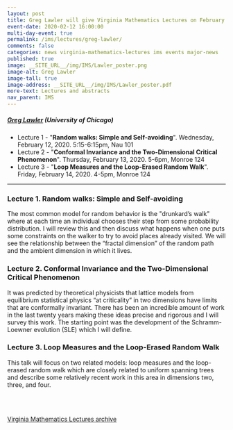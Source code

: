 ```yaml
---
layout: post
title: Greg Lawler will give Virginia Mathematics Lectures on February 12-14, 2020
event-date: 2020-02-12 16:00:00
multi-day-event: true
permalink: /ims/lectures/greg-lawler/
comments: false
categories: news virginia-mathematics-lectures ims events major-news
published: true
image: __SITE_URL__/img/IMS/Lawler_poster.png
image-alt: Greg Lawler
image-tall: true
image-address: __SITE_URL__/img/IMS/Lawler_poster.pdf
more-text: Lectures and abstracts
nav_parent: IMS
---
```


<h5 class="mt-1 mb-4"><a href="https://math.uchicago.edu/~lawler/">Greg Lawler</a> (University of Chicago)</h5>

- Lecture 1 - "**Random walks: Simple and Self-avoiding**". Wednesday, February 12, 2020. 5:15-6:15pm, Nau 101 
- Lecture 2 - "**Conformal Invariance and the Two-Dimensional Critical Phenomenon**". Thursday, February 13, 2020. 5-6pm, Monroe 124
- Lecture 3 - "**Loop Measures and the Loop-Erased Random Walk**". Friday, February 14, 2020. 4-5pm, Monroe 124

<!--more-->

---

### Lecture 1. Random walks: Simple and Self-avoiding

The most common model for random behavior is the "drunkard’s walk" where at each time an individual chooses their step from some probability distribution.  I will review this and then discuss what happens when one puts some constraints on the walker to try to avoid places already visited.  We will see the relationship between the “fractal dimension” of the random path and the ambient dimension in which it lives.

### Lecture 2. Conformal Invariance and the Two-Dimensional Critical Phenomenon

It was predicted by theoretical physicists that lattice models from equilibrium statistical physics “at criticality” in two dimensions have limits that are conformally invariant.  There has been an incredible amount of work in the last twenty years making these ideas precise and rigorous and I will survey this work.  The starting point was the development of the Schramm-Loewner evolution (SLE) which I will define. 



### Lecture 3. Loop Measures and the Loop-Erased Random Walk

This talk will focus on two related models: loop measures and the loop-erased random walk which are closely related to uniform spanning trees and describe some relatively recent work in this area in dimensions two, three, and four.




<br><br>

[Virginia Mathematics Lectures archive]({{site.url}}/ims/lectures)
